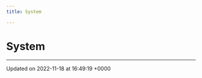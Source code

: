 ```yaml
---
title: System

---
```


# System








-------------------------------

Updated on 2022-11-18 at 16:49:19 +0000